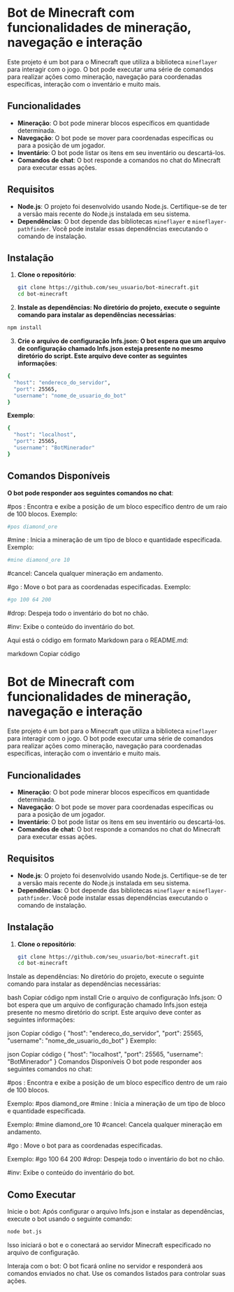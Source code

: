 # Bot de Minecraft com funcionalidades de mineração, navegação e interação

Este projeto é um bot para o Minecraft que utiliza a biblioteca `mineflayer` para interagir com o jogo. O bot pode executar uma série de comandos para realizar ações como mineração, navegação para coordenadas específicas, interação com o inventário e muito mais.

## Funcionalidades

- **Mineração**: O bot pode minerar blocos específicos em quantidade determinada.
- **Navegação**: O bot pode se mover para coordenadas específicas ou para a posição de um jogador.
- **Inventário**: O bot pode listar os itens em seu inventário ou descartá-los.
- **Comandos de chat**: O bot responde a comandos no chat do Minecraft para executar essas ações.

## Requisitos

- **Node.js**: O projeto foi desenvolvido usando Node.js. Certifique-se de ter a versão mais recente do Node.js instalada em seu sistema.
- **Dependências**: O bot depende das bibliotecas `mineflayer` e `mineflayer-pathfinder`. Você pode instalar essas dependências executando o comando de instalação.

## Instalação

1. **Clone o repositório**:
   ```bash
   git clone https://github.com/seu_usuario/bot-minecraft.git
   cd bot-minecraft
   ```
2. **Instale as dependências: No diretório do projeto, execute o seguinte comando para instalar as dependências necessárias**:

```bash
npm install
```

3. **Crie o arquivo de configuração Infs.json: O bot espera que um arquivo de configuração chamado Infs.json esteja presente no mesmo diretório do script. Este arquivo deve conter as seguintes informações**:
```bash
{
  "host": "endereco_do_servidor", 
  "port": 25565, 
  "username": "nome_de_usuario_do_bot"
}
```
**Exemplo**:
```bash
{
  "host": "localhost",
  "port": 25565,
  "username": "BotMinerador"
}
```

## Comandos Disponíveis
**O bot pode responder aos seguintes comandos no chat**:

#pos <bloco>: Encontra e exibe a posição de um bloco específico dentro de um raio de 100 blocos.
Exemplo:
```bash
#pos diamond_ore
```
#mine <bloco> <quantidade>: Inicia a mineração de um tipo de bloco e quantidade especificada.
Exemplo:
```bash
#mine diamond_ore 10
```

#cancel: Cancela qualquer mineração em andamento.

#go <x> <y> <z>: Move o bot para as coordenadas especificadas.
Exemplo:
```bash
#go 100 64 200
```

#drop: Despeja todo o inventário do bot no chão.

#inv: Exibe o conteúdo do inventário do bot.


Aqui está o código em formato Markdown para o README.md:

markdown
Copiar código
# Bot de Minecraft com funcionalidades de mineração, navegação e interação

Este projeto é um bot para o Minecraft que utiliza a biblioteca `mineflayer` para interagir com o jogo. O bot pode executar uma série de comandos para realizar ações como mineração, navegação para coordenadas específicas, interação com o inventário e muito mais.

## Funcionalidades

- **Mineração**: O bot pode minerar blocos específicos em quantidade determinada.
- **Navegação**: O bot pode se mover para coordenadas específicas ou para a posição de um jogador.
- **Inventário**: O bot pode listar os itens em seu inventário ou descartá-los.
- **Comandos de chat**: O bot responde a comandos no chat do Minecraft para executar essas ações.

## Requisitos

- **Node.js**: O projeto foi desenvolvido usando Node.js. Certifique-se de ter a versão mais recente do Node.js instalada em seu sistema.
- **Dependências**: O bot depende das bibliotecas `mineflayer` e `mineflayer-pathfinder`. Você pode instalar essas dependências executando o comando de instalação.

## Instalação

1. **Clone o repositório**:
   ```bash
   git clone https://github.com/seu_usuario/bot-minecraft.git
   cd bot-minecraft
Instale as dependências: No diretório do projeto, execute o seguinte comando para instalar as dependências necessárias:

bash
Copiar código
npm install
Crie o arquivo de configuração Infs.json: O bot espera que um arquivo de configuração chamado Infs.json esteja presente no mesmo diretório do script. Este arquivo deve conter as seguintes informações:

json
Copiar código
{
  "host": "endereco_do_servidor", 
  "port": 25565, 
  "username": "nome_de_usuario_do_bot"
}
Exemplo:

json
Copiar código
{
  "host": "localhost",
  "port": 25565,
  "username": "BotMinerador"
}
Comandos Disponíveis
O bot pode responder aos seguintes comandos no chat:

#pos <bloco>: Encontra e exibe a posição de um bloco específico dentro de um raio de 100 blocos.

Exemplo: #pos diamond_ore
#mine <bloco> <quantidade>: Inicia a mineração de um tipo de bloco e quantidade especificada.

Exemplo: #mine diamond_ore 10
#cancel: Cancela qualquer mineração em andamento.

#go <x> <y> <z>: Move o bot para as coordenadas especificadas.

Exemplo: #go 100 64 200
#drop: Despeja todo o inventário do bot no chão.

#inv: Exibe o conteúdo do inventário do bot.

## Como Executar
Inicie o bot: Após configurar o arquivo Infs.json e instalar as dependências, execute o bot usando o seguinte comando:

```bash
node bot.js
```
Isso iniciará o bot e o conectará ao servidor Minecraft especificado no arquivo de configuração.

Interaja com o bot: O bot ficará online no servidor e responderá aos comandos enviados no chat. Use os comandos listados para controlar suas ações.
